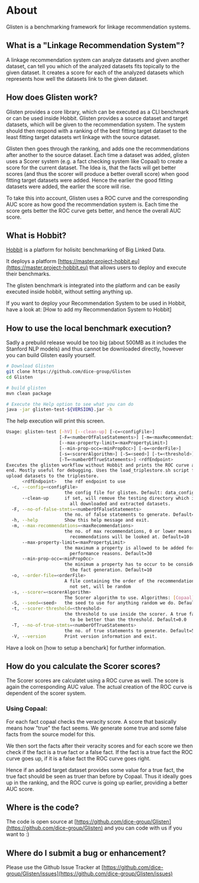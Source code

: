 # About

Glisten is a benchmarking framework for linkage recommendation systems.


## What is a "Linkage Recommendation System"?


A linkage recommendation system can analyze datasets and given another dataset, can tell you which of the analyzed datasets fits topically to the given dataset. It creates a score for each of the analyzed datasets which represents how well the datasets link to the given dataset.


## How does Glisten work?


Glisten provides a core library, which can be executed as a CLI benchmark or can be used inside Hobbit. Glisten provides a source dataset and target datasets, which will be given to the recommendation system. The system should then respond with a ranking of the best fitting target dataset to the least fitting target datasets wrt linkage with the source dataset.

Glisten then goes through the ranking, and adds one the recommendations after another to the source dataset. Each time a dataset was added, glisten uses a Scorer system (e.g. a fact checking system like Copaal) to create a score for the current dataset. The Idea is, that the facts will get better scores (and thus the scorer will produce a better overall score) when good fitting target datasets were added. Hence the earlier the good fitting datasets were added, the earlier the score will rise.

To take this into account, Glisten uses a ROC curve and the corresponding AUC score as how good the recommendation system is. Each time the score gets better the ROC curve gets better, and hence the overall AUC score.


## What is Hobbit?


[Hobbit](http://project-hobbit.eu/) is a platform for holisitc benchmarking of Big Linked Data. 

It deploys a platform [https://master.project-hobbit.eu](https://master.project-hobbit.eu) that allows users to deploy and execute their benchmarks.

The glisten benchmark is integrated into the platform and can be easily executed inside hobbit, without setting anything up. 

If you want to deploy your Recommendation System to be used in Hobbit, have a look at: [How to add my Recommendation System to Hobbit]


## How to use the local benchmark execution?


Sadly a prebuild release would be too big (about 500MB as it includes the Stanford NLP models) and thus cannot be downloaded directly,
however you can build Glisten easily yourself.

```bash
# Download Glisten
git clone https://github.com/dice-group/Glisten
cd Glisten 

# build glisten
mvn clean package

# Execute the Help option to see what you can do
java -jar glisten-test-${VERSION}.jar -h

```

The help execution will print this screen. 

```bash
Usage: glisten-test [-hV] [--clean-up] [-c=<configFile>]
                    [-F=<numberOfFalseStatements>] [-m=<maxRecommendations>]
                    [--max-property-limit=<maxPropertyLimit>]
                    [--min-prop-occ=<minPropOcc>] [-o=<orderFile>]
                    [-s=<scorerAlgorithm>] [-S=<seed>] [-t=<threshold>]
                    [-T=<numberOfTrueStatements>] <rdfEndpoint>
Executes the glisten workflow without Hobbit and prints the ROC curve at the
end. Mostly useful for debugging. Uses the load_triplestore.sh script file to
upload datasets to the triplestore.
      <rdfEndpoint>   the rdf endpoint to use
  -c, --config=<configFile>
                      the config file for glisten. Default: data_config.yml
      --clean-up      if set, will remove the testing directory which includes
                        all downloaded and extracted datasets.
  -F, --no-of-false-stmts=<numberOfFalseStatements>
                      the no. of false statements to generate. Default=5
  -h, --help          Show this help message and exit.
  -m, --max-recommendations=<maxRecommendations>
                      the no. of max recommendations, 0 or lower means that all
                        recommendations will be looked at. Default=10
      --max-property-limit=<maxPropertyLimit>
                      the maximum a property is allowed to be added for
                        performance reasons. Default=30
      --min-prop-occ=<minPropOcc>
                      the minimum a property has to occur to be considered for
                        the fact generation. Default=10
  -o, --order-file=<orderFile>
                      A file containing the order of the recommendations, if
                        not set, will be random
  -s, --scorer=<scorerAlgorithm>
                      The Scorer algorithm to use. Algorithms: [Copaal]
  -S, --seed=<seed>   the seed to use for anything random we do. Default=1234L
  -t, --scorer-threshold=<threshold>
                      the threshold to use inside the scorer. A true fact needs
                        to be better than the threshold. Default=0.0
  -T, --no-of-true-stmts=<numberOfTrueStatements>
                      the no. of true statements to generate. Default=5
  -V, --version       Print version information and exit.


```


Have a look on [how to setup a benchark] for further information.



## How do you calculate the Scorer scores?


The Scorer scores are calculatet using a ROC curve as well. The score is again the corresponding AUC value. The actual creation of the ROC curve is dependent of the scorer system.

### Using Copaal:

For each fact copaal checks the veracity score. A score that basically means how "true" the fact seems. We generate some true and some false facts from the source model for this.

We then sort the facts after their veracity scores and for each score we then check if the fact is a true fact or a false fact. If the fact is a true fact the ROC curve goes up, if it is a false fact the ROC curve goes right.

Hence if an added target dataset provides some value for a true fact, the true fact should be seen as truer than before by Copaal. Thus it ideally goes up in the ranking, and the ROC curve is going up earlier, providing a better AUC score.


## Where is the code?

The code is open source at [https://github.com/dice-group/Glisten](https://github.com/dice-group/Glisten) and you can code with us if you want to :)

## Where do I submit a bug or enhancement?

Please use the Github Issue Tracker at [https://github.com/dice-group/Glisten/issues](https://github.com/dice-group/Glisten/issues)